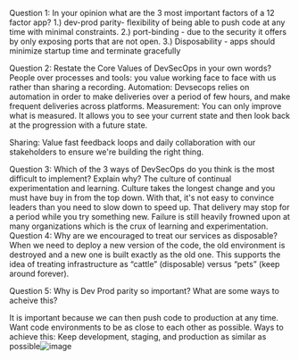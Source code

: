 Question 1: In your opinion what are the 3 most important factors of a 12 factor app?
1.) dev-prod parity- flexibility of being able to push code at any time with minimal constraints. 
2.) port-binding - due to the security it offers by only exposing ports that are not open.
3.) Disposability - apps should minimize startup time and terminate gracefully

Question 2: Restate the Core Values of DevSecOps in your own words?
People over processes and tools: you value working face to face with us rather than sharing a recording. 
Automation: Devsecops relies on automation in order to make deliveries over a period of few hours, and make frequent deliveries across platforms.
Measurement: You can only improve what is measured. It allows you to see your current state and then look back at the progression with a future state.

Sharing: Value fast feedback loops and daily collaboration with our stakeholders to ensure we're building the right thing. 


Question 3: Which of the 3 ways of DevSecOps do you think is the most difficult to implement? Explain why?
The culture of continual experimentation and learning. Culture takes the longest change and you must have buy in from the top down. With that, it's not easy to convince leaders than you need to slow down to speed up. That delivery may stop for a period while you try something new. Failure is still heavily frowned upon at many organizations which is the crux of learning and experimentation. 
Question 4: Why are we encouraged to treat our services as disposable?
When we need to deploy a new version of the code, the old environment is destroyed and a new one is built exactly as the old one. This supports the idea of treating infrastructure as “cattle” (disposable) versus “pets” (keep around forever).

Question 5: Why is Dev Prod parity so important? What are some ways to acheive this?

It is important because we can then push code to production at any time. Want code environments to be as close to each other as possible.
Ways to achieve this: 
Keep development, staging, and production as similar as possible![image](https://user-images.githubusercontent.com/80227752/110261221-4e865c80-7f7d-11eb-9db3-c2a71711487c.png)

